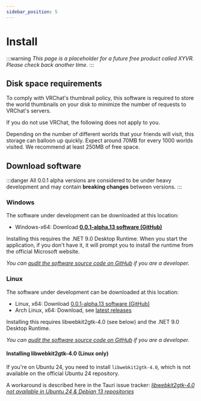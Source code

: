 ```yaml
---
sidebar_position: 5
---
```


# Install

:::warning
*This page is a placeholder for a future free product called XYVR. Please check back another time.*
:::

## Disk space requirements

To comply with VRChat's thumbnail policy, this software is required to store the world thumbnails on your disk to minimize the number of
requests to VRChat's servers.

If you do not use VRChat, the following does not apply to you.

Depending on the number of different worlds that your friends will visit, this storage can balloon up quickly. Expect around 70MB for
every 1000 worlds visited. We recommend at least 250MB of free space.

## Download software

:::danger
All 0.0.1 alpha versions are considered to be under heavy development and may contain **breaking changes** between versions.
:::

### Windows

The software under development can be downloaded at this location:
- Windows-x64: Download **[0.0.1-alpha.13 software (GitHub)](https://github.com/hai-vr/XYVR/releases/download/0.0.1-alpha.13/XYVR-0.0.1-alpha.13-windows-x64-executable.zip)**

Installing this requires the .NET 9.0 Desktop Runtime. When you start the application, if you don't have it, it will prompt you to install the runtime
from the official Microsoft website.

*You can [audit the software source code on GitHub](https://github.com/hai-vr/XYVR/) if you are a developer.*

### Linux

The software under development can be downloaded at this location:
- Linux, x64: Download [0.0.1-alpha.13 software (GitHub)](https://github.com/hai-vr/XYVR/releases/download/0.0.1-alpha.13/xyvr-0.0.1-alpha.13-linux-x64-executable.tar.gz)
- Arch Linux, x64: Download, see [latest releases](https://github.com/hai-vr/XYVR/releases/latest)

Installing this requires libwebkit2gtk-4.0 (see below) and the .NET 9.0 Desktop Runtime.

*You can [audit the software source code on GitHub](https://github.com/hai-vr/XYVR/) if you are a developer.*

#### Installing libwebkit2gtk-4.0 (Linux only)

If you're on Ubuntu 24, you need to install `libwebkit2gtk-4.0`, which is not available on the official Ubuntu 24 repository.

A workaround is described here in the Tauri issue tracker: *[libwebkit2gtk-4.0 not available in Ubuntu 24 & Debian 13 repositories](https://github.com/tauri-apps/tauri/issues/9662#:~:text=I%20worked%20around%20this%20by%20adding%20the%20following%20line)*
